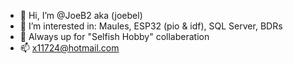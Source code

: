 - 👋 Hi, I’m @JoeB2 aka (joebel)
- 👀 I’m interested in: Maules, ESP32 (pio & idf), SQL Server, BDRs
- 💞️ Always up for "Selfish Hobby" collaberation
- 📫 x11724@hotmail.com

<!---
JoeB2/JoeB2 is a ✨ special ✨ repository because its `README.md` (this file) appears on your GitHub profile.
You can click the Preview link to take a look at your changes.
--->
